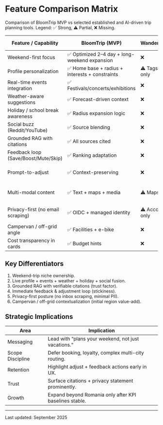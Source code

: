 # Feature Comparison Matrix

Comparison of BloomTrip MVP vs selected established and AI-driven trip planning tools. Legend: ✅ Strong, ⚠️ Partial, ❌ Missing.

| Feature / Capability | BloomTrip (MVP) | Wanderlog | TripIt | Roadtrippers | Tripadvisor | Mindtrip (AI) |
|----------------------|-----------------|-----------|--------|--------------|------------|---------------|
| Weekend-first focus | ✅ Optimized 2–4 day + long-weekend expansion | ❌ | ❌ | ❌ (road focus) | ❌ | ❌ |
| Profile personalization | ✅ Home base + radius + interests + constraints | ⚠️ Tags only | ❌ | ❌ | ❌ | ⚠️ Basic |
| Real-time events integration | ✅ Festivals/concerts/exhibitions | ❌ | ❌ | ❌ | ❌ | ❌ |
| Weather-aware suggestions | ✅ Forecast-driven context | ❌ | ❌ | ❌ | ❌ | ❌ |
| Holiday / school break awareness | ✅ Radius expansion logic | ❌ | ❌ | ❌ | ❌ | ❌ |
| Social buzz (Reddit/YouTube) | ✅ Source blending | ❌ | ❌ | ❌ | ❌ | ⚠️ Trend focus |
| Grounded RAG with citations | ✅ All sources cited | ❌ | ❌ | ❌ | ❌ | ❌ |
| Feedback loop (Save/Boost/Mute/Skip) | ✅ Ranking adaptation | ❌ | ❌ | ❌ | ❌ | ⚠️ Limited |
| Prompt-to-adjust | ✅ Context-preserving | ❌ | ❌ | ❌ | ❌ | ⚠️ Restart needed |
| Multi-modal content | ✅ Text + maps + media | ⚠️ Maps | ❌ | ✅ Maps/photos | ✅ Photos | ⚠️ Images only |
| Privacy-first (no email scraping) | ✅ OIDC + managed identity | ⚠️ Account only | ❌ Email parsing | ❌ | ❌ | ❌ |
| Campervan / off-grid angle | ✅ Facilities + e-bike | ❌ | ❌ | ⚠️ Some | ❌ | ❌ |
| Cost transparency in cards | ✅ Budget hints | ❌ | ❌ | ❌ | ❌ | ❌ |

## Key Differentiators

1. Weekend-trip niche ownership.
2. Live profile + events + weather + holiday + social fusion.
3. Grounded RAG with verifiable citations (trust factor).
4. Immediate feedback & adjustment loop (stickiness).
5. Privacy-first posture (no inbox scraping, minimal PII).
6. Campervan / off-grid contextualization (initial region value-add).

## Strategic Implications

| Area | Implication |
|------|-------------|
| Messaging | Lead with “plans your weekend, not just vacations.” |
| Scope Discipline | Defer booking, loyalty, complex multi-city routing. |
| Retention | Highlight adjust + feedback actions early in UX. |
| Trust | Surface citations + privacy statement prominently. |
| Growth | Expand beyond Romania only after KPI baselines stable. |

---

Last updated: September 2025
